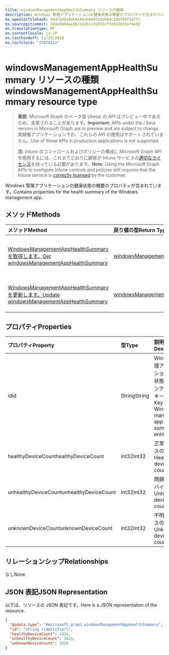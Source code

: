 ```yaml
---
title: windowsManagementAppHealthSummary リソースの種類
description: Windows 管理アプリケーションの健康状態の概要のプロパティが含まれています。
ms.openlocfilehash: dddcb40a0a66446ab6e87a2e684c1dbf0df547fc
ms.sourcegitcommit: 334e84b4aed63162bcc31831cffd6d363dafee02
ms.translationtype: MT
ms.contentlocale: ja-JP
ms.lasthandoff: 11/29/2018
ms.locfileid: "27070112"
---
```

# <a name="windowsmanagementapphealthsummary-resource-type"></a><span data-ttu-id="e035f-103">windowsManagementAppHealthSummary リソースの種類</span><span class="sxs-lookup"><span data-stu-id="e035f-103">windowsManagementAppHealthSummary resource type</span></span>

> <span data-ttu-id="e035f-104">**重要:** Microsoft Graph のベータ版 (/beta) の API はプレビュー中であるため、変更されることがあります。</span><span class="sxs-lookup"><span data-stu-id="e035f-104">**Important:** APIs under the / beta version in Microsoft Graph are in preview and are subject to change.</span></span> <span data-ttu-id="e035f-105">実稼働アプリケーションでの、これらの API の使用はサポートされていません。</span><span class="sxs-lookup"><span data-stu-id="e035f-105">Use of these APIs in production applications is not supported.</span></span>

> <span data-ttu-id="e035f-106">**注:** Intune のコントロールおよびポリシーの構成に Microsoft Graph API を使用するには、これまでどおりに顧客が Intune サービスの[適切なライセンス](https://go.microsoft.com/fwlink/?linkid=839381)を持っている必要があります。</span><span class="sxs-lookup"><span data-stu-id="e035f-106">**Note:** Using the Microsoft Graph APIs to configure Intune controls and policies still requires that the Intune service is [correctly licensed](https://go.microsoft.com/fwlink/?linkid=839381) by the customer.</span></span>

<span data-ttu-id="e035f-107">Windows 管理アプリケーションの健康状態の概要のプロパティが含まれています。</span><span class="sxs-lookup"><span data-stu-id="e035f-107">Contains properties for the health summary of the Windows management app.</span></span>
## <a name="methods"></a><span data-ttu-id="e035f-108">メソッド</span><span class="sxs-lookup"><span data-stu-id="e035f-108">Methods</span></span>
|<span data-ttu-id="e035f-109">メソッド</span><span class="sxs-lookup"><span data-stu-id="e035f-109">Method</span></span>|<span data-ttu-id="e035f-110">戻り値の型</span><span class="sxs-lookup"><span data-stu-id="e035f-110">Return Type</span></span>|<span data-ttu-id="e035f-111">説明</span><span class="sxs-lookup"><span data-stu-id="e035f-111">Description</span></span>|
|:---|:---|:---|
|[<span data-ttu-id="e035f-112">WindowsManagementAppHealthSummary を取得します。</span><span class="sxs-lookup"><span data-stu-id="e035f-112">Get windowsManagementAppHealthSummary</span></span>](../api/intune-devices-windowsmanagementapphealthsummary-get.md)|[<span data-ttu-id="e035f-113">windowsManagementAppHealthSummary</span><span class="sxs-lookup"><span data-stu-id="e035f-113">windowsManagementAppHealthSummary</span></span>](../resources/intune-devices-windowsmanagementapphealthsummary.md)|<span data-ttu-id="e035f-114">[WindowsManagementAppHealthSummary](../resources/intune-devices-windowsmanagementapphealthsummary.md)オブジェクトのプロパティと関係を参照してください。</span><span class="sxs-lookup"><span data-stu-id="e035f-114">Read properties and relationships of the [windowsManagementAppHealthSummary](../resources/intune-devices-windowsmanagementapphealthsummary.md) object.</span></span>|
|[<span data-ttu-id="e035f-115">WindowsManagementAppHealthSummary を更新します。</span><span class="sxs-lookup"><span data-stu-id="e035f-115">Update windowsManagementAppHealthSummary</span></span>](../api/intune-devices-windowsmanagementapphealthsummary-update.md)|[<span data-ttu-id="e035f-116">windowsManagementAppHealthSummary</span><span class="sxs-lookup"><span data-stu-id="e035f-116">windowsManagementAppHealthSummary</span></span>](../resources/intune-devices-windowsmanagementapphealthsummary.md)|<span data-ttu-id="e035f-117">[WindowsManagementAppHealthSummary](../resources/intune-devices-windowsmanagementapphealthsummary.md)オブジェクトのプロパティを更新します。</span><span class="sxs-lookup"><span data-stu-id="e035f-117">Update the properties of a [windowsManagementAppHealthSummary](../resources/intune-devices-windowsmanagementapphealthsummary.md) object.</span></span>|

## <a name="properties"></a><span data-ttu-id="e035f-118">プロパティ</span><span class="sxs-lookup"><span data-stu-id="e035f-118">Properties</span></span>
|<span data-ttu-id="e035f-119">プロパティ</span><span class="sxs-lookup"><span data-stu-id="e035f-119">Property</span></span>|<span data-ttu-id="e035f-120">型</span><span class="sxs-lookup"><span data-stu-id="e035f-120">Type</span></span>|<span data-ttu-id="e035f-121">説明</span><span class="sxs-lookup"><span data-stu-id="e035f-121">Description</span></span>|
|:---|:---|:---|
|<span data-ttu-id="e035f-122">id</span><span class="sxs-lookup"><span data-stu-id="e035f-122">id</span></span>|<span data-ttu-id="e035f-123">String</span><span class="sxs-lookup"><span data-stu-id="e035f-123">String</span></span>|<span data-ttu-id="e035f-124">Windows 管理アプリケーションの稼働状態の概要エンティティのキーです。</span><span class="sxs-lookup"><span data-stu-id="e035f-124">Key of the Windows management app health summary entity.</span></span>|
|<span data-ttu-id="e035f-125">healthyDeviceCount</span><span class="sxs-lookup"><span data-stu-id="e035f-125">healthyDeviceCount</span></span>|<span data-ttu-id="e035f-126">Int32</span><span class="sxs-lookup"><span data-stu-id="e035f-126">Int32</span></span>|<span data-ttu-id="e035f-127">正常なデバイスの数。</span><span class="sxs-lookup"><span data-stu-id="e035f-127">Healthy device count.</span></span>|
|<span data-ttu-id="e035f-128">unhealthyDeviceCount</span><span class="sxs-lookup"><span data-stu-id="e035f-128">unhealthyDeviceCount</span></span>|<span data-ttu-id="e035f-129">Int32</span><span class="sxs-lookup"><span data-stu-id="e035f-129">Int32</span></span>|<span data-ttu-id="e035f-130">問題のあるデバイスの数。</span><span class="sxs-lookup"><span data-stu-id="e035f-130">Unhealthy device count.</span></span>|
|<span data-ttu-id="e035f-131">unknownDeviceCount</span><span class="sxs-lookup"><span data-stu-id="e035f-131">unknownDeviceCount</span></span>|<span data-ttu-id="e035f-132">Int32</span><span class="sxs-lookup"><span data-stu-id="e035f-132">Int32</span></span>|<span data-ttu-id="e035f-133">不明なデバイスの数。</span><span class="sxs-lookup"><span data-stu-id="e035f-133">Unknown device count.</span></span>|

## <a name="relationships"></a><span data-ttu-id="e035f-134">リレーションシップ</span><span class="sxs-lookup"><span data-stu-id="e035f-134">Relationships</span></span>
<span data-ttu-id="e035f-135">なし</span><span class="sxs-lookup"><span data-stu-id="e035f-135">None</span></span>
## <a name="json-representation"></a><span data-ttu-id="e035f-136">JSON 表記</span><span class="sxs-lookup"><span data-stu-id="e035f-136">JSON Representation</span></span>
<span data-ttu-id="e035f-137">以下は、リソースの JSON 表記です。</span><span class="sxs-lookup"><span data-stu-id="e035f-137">Here is a JSON representation of the resource.</span></span>
<!-- {
  "blockType": "resource",
  "keyProperty": "id",
  "@odata.type": "microsoft.graph.windowsManagementAppHealthSummary"
}
-->
``` json
{
  "@odata.type": "#microsoft.graph.windowsManagementAppHealthSummary",
  "id": "String (identifier)",
  "healthyDeviceCount": 1024,
  "unhealthyDeviceCount": 1024,
  "unknownDeviceCount": 1024
}
```





